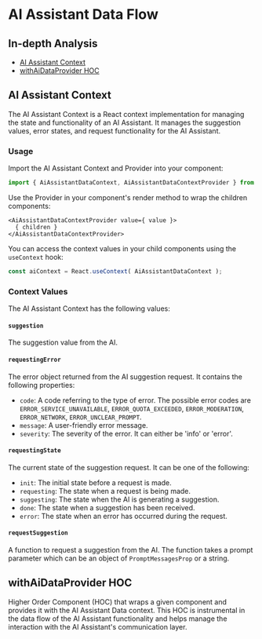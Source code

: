 
# AI Assistant Data Flow

## In-depth Analysis

* [AI Assistant Context](#ai-assistant-content)
* [withAiDataProvider HOC](#with-ai-data-provider)

<h2 id="ai-assistant-content">AI Assistant Context</h2>

The AI Assistant Context is a React context implementation for managing the state and functionality of an AI Assistant. It manages the suggestion values, error states, and request functionality for the AI Assistant.


### Usage

Import the AI Assistant Context and Provider into your component:

```javascript
import { AiAssistantDataContext, AiAssistantDataContextProvider } from '@automattic/jetpack-ai-client';
```

Use the Provider in your component's render method to wrap the children components:

```es6
<AiAssistantDataContextProvider value={ value }>
  { children }
</AiAssistantDataContextProvider>
```

You can access the context values in your child components using the `useContext` hook:

```javascript
const aiContext = React.useContext( AiAssistantDataContext );
```

### Context Values

The AI Assistant Context has the following values:

#### `suggestion`
The suggestion value from the AI.

#### `requestingError`
The error object returned from the AI suggestion request. It contains the following properties:
- `code`: A code referring to the type of error. The possible error codes are `ERROR_SERVICE_UNAVAILABLE`, `ERROR_QUOTA_EXCEEDED`, `ERROR_MODERATION`, `ERROR_NETWORK`, `ERROR_UNCLEAR_PROMPT`.
- `message`: A user-friendly error message.
- `severity`: The severity of the error. It can either be 'info' or 'error'.

#### `requestingState`
The current state of the suggestion request. It can be one of the following:
- `init`: The initial state before a request is made.
- `requesting`: The state when a request is being made.
- `suggesting`: The state when the AI is generating a suggestion.
- `done`: The state when a suggestion has been received.
- `error`: The state when an error has occurred during the request.

#### `requestSuggestion`
A function to request a suggestion from the AI. The function takes a prompt parameter which can be an object of `PromptMessagesProp` or a string.

<h2 id="with-ai-data-provider">withAiDataProvider HOC</h2>

Higher Order Component (HOC) that wraps a given component and provides it with the AI Assistant Data context. This HOC is instrumental in the data flow of the AI Assistant functionality and helps manage the interaction with the AI Assistant's communication layer.
